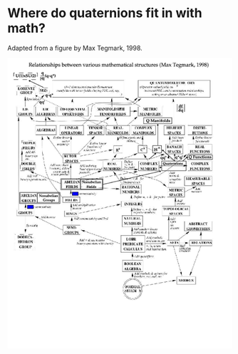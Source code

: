 # Where do quaternions fit in with math?

Adapted from a figure by Max Tegmark, 1998.

![](images/Math/math_structure.png)
